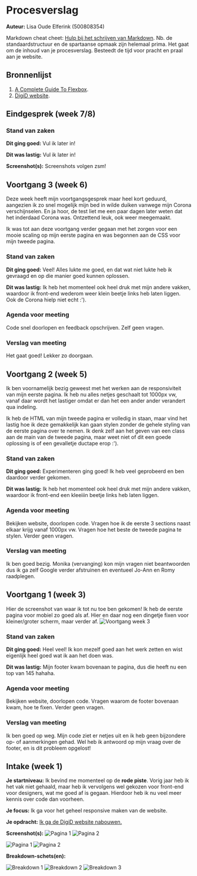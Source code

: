 # Procesverslag
**Auteur:** Lisa Oude Elferink (500808354)

Markdown cheat cheet: [Hulp bij het schrijven van Markdown](https://github.com/adam-p/markdown-here/wiki/Markdown-Cheatsheet). Nb. de standaardstructuur en de spartaanse opmaak zijn helemaal prima. Het gaat om de inhoud van je procesverslag. Besteedt de tijd voor pracht en praal aan je website.



## Bronnenlijst
1. [A Complete Guide To Flexbox](https://css-tricks.com/snippets/css/a-guide-to-flexbox/).
2. [DigiD website](https://www.digid.nl/).



## Eindgesprek (week 7/8)
### Stand van zaken
**Dit ging goed:** Vul ik later in!

**Dit was lastig:** Vul ik later in!


**Screenshot(s):** Screenshots volgen zsm!



## Voortgang 3 (week 6)
Deze week heeft mijn voortgangsgesprek maar heel kort geduurd, aangezien ik zo snel mogelijk mijn bed in wilde duiken vanwege mijn Corona verschijnselen. En ja hoor, de test liet me een paar dagen later weten dat het inderdaad Corona was. Ontzettend leuk, ook weer meegemaakt.

Ik was tot aan deze voortgang verder gegaan met het zorgen voor een mooie scaling op mijn eerste pagina en was begonnen aan de CSS voor mijn tweede pagina.



### Stand van zaken
**Dit ging goed:** Veel! Alles lukte me goed, en dat wat niet lukte heb ik gevraagd en op die manier goed kunnen oplossen.

**Dit was lastig:** Ik heb het momenteel ook heel druk met mijn andere vakken, waardoor ik front-end wederom weer klein beetje links heb laten liggen. Ook de Corona hielp niet echt :').



### Agenda voor meeting
Code snel doorlopen en feedback opschrijven. Zelf geen vragen.



### Verslag van meeting
Het gaat goed! Lekker zo doorgaan.



## Voortgang 2 (week 5)
Ik ben voornamelijk bezig geweest met het werken aan de responsiviteit van mijn eerste pagina. Ik heb nu alles netjes geschaalt tot 1000px vw, vanaf daar wordt het lastiger omdat er dan het een ander ander verandert qua indeling.

Ik heb de HTML van mijn tweede pagina er volledig in staan, maar vind het lastig hoe ik deze gemakkelijk kan gaan stylen zonder de gehele styling van de eerste pagina over te nemen. Ik denk zelf aan het geven van een class aan de main van de tweede pagina, maar weet niet of dit een goede oplossing is of een gevalletje ductape erop :').


### Stand van zaken
**Dit ging goed:** Experimenteren ging goed! Ik heb veel geprobeerd en ben daardoor verder gekomen.

**Dit was lastig:** Ik heb het momenteel ook heel druk met mijn andere vakken, waardoor ik front-end een kleeiiin beetje links heb laten liggen.



### Agenda voor meeting
Bekijken website, doorlopen code. 
Vragen hoe ik de eerste 3 sections naast elkaar krijg vanaf 1000px vw.
Vragen hoe het beste de tweede pagina te stylen.
Verder geen vragen.



### Verslag van meeting
Ik ben goed bezig. Monika (vervanging) kon mijn vragen niet beantwoorden dus ik ga zelf Google verder afstruinen en eventueel Jo-Ann en Romy raadplegen.


## Voortgang 1 (week 3)
Hier de screenshot van waar ik tot nu toe ben gekomen! Ik heb de eerste pagina voor mobiel zo goed als af. Hier en daar nog een dingetje fixen voor kleiner/groter scherm, maar verder af.
![Voortgang week 3](images/voortgang_week3.png)


### Stand van zaken
**Dit ging goed:** Heel veel! Ik kon mezelf goed aan het werk zetten en wist eigenlijk heel goed wat ik aan het doen was.

**Dit was lastig:** Mijn footer kwam bovenaan te pagina, dus die heeft nu een top van 145 hahaha.



### Agenda voor meeting
Bekijken website, doorlopen code. 
Vragen waarom de footer bovenaan kwam, hoe te fixen. 
Verder geen vragen.


### Verslag van meeting
Ik ben goed op weg. Mijn code ziet er netjes uit en ik heb geen bijzondere op- of aanmerkingen gehad. Wel heb ik antwoord op mijn vraag over de footer, en is dit probleem opgelost!


## Intake (week 1)

**Je startniveau:** Ik bevind me momenteel op de **rode piste**. Vorig jaar heb ik het vak niet gehaald, maar heb ik vervolgens wel gekozen voor front-end voor designers, wat me goed af is gegaan. Hierdoor heb ik nu veel meer kennis over code dan voorheen. 

**Je focus:** Ik ga voor het geheel responsive maken van de website.

**Je opdracht:** [Ik ga de DigiD website nabouwen.](https://www.digid.nl/)

**Screenshot(s):**
![Pagina 1](images/digid_mob_pag1.png)
![Pagina 2](images/digid_mob_pag2.png)

![Pagina 1](images/digid_pag1.png)
![Pagina 2](images/digid_pag2.png)

**Breakdown-schets(en):**

![Breakdown 1](images/breakdown_mob_1.png)
![Breakdown 2](images/breakdown_mob_2.png)
![Breakdown 3](images/breakdown_mob_3.png)
